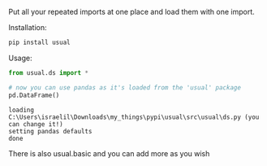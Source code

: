 Put all your repeated imports at one place and load them with one import.

Installation:
```bash
pip install usual
```

Usage:
```python
from usual.ds import *

# now you can use pandas as it's loaded from the 'usual' package
pd.DataFrame()
```
```
loading C:\Users\israelil\Downloads\my_things\pypi\usual\src\usual\ds.py (you can change it!)
setting pandas defaults
done
```

There is also usual.basic and you can add more as you wish
